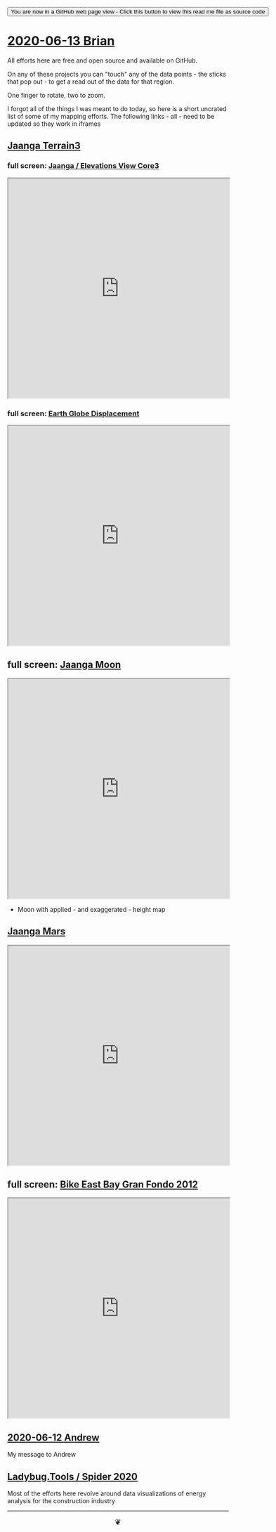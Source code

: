 
<span style=display:none; >[You are now in a GitHub source code view - click this link to view Read Me file as a web page]( https://theo-armour.github.io/2020/06  "View file as a web page." ) </span>

<div><input type=button onclick=window.location.href="https://github.com/theo-armour/2020/tree/master/06/";
value='You are now in a GitHub web page view - Click this button to view this read me file as source code' ></div>


# [2020-06-13 Brian]( ./index.html#2020-06-13-brian.md )

All efforts here are free and open source and available on GitHub.

On any of these projects you can "touch" any of the data points - the sticks that pop out - to get a read out of the data for that region.

One finger to rotate, two to zoom.

I forgot all of the things I was meant to do today, so here is a short uncrated list of some of my mapping efforts. The following links - all - need to be updated so they work in iframes



## [Jaanga Terrain3]( https://jaanga.github.io/terrain3/ )

### full screen: [ Jaanga / Elevations View Core3 ]( https://jaanga.github.io/terrain3/elevations-core3/ )

<iframe src=https://jaanga.github.io/terrain3//elevations-core3/ height=500px width=100% ></iframe>

### full screen: [Earth Globe Displacement ]( https://jaanga.github.io/terrain3/globes/earth-globe-displacement/ )

<iframe src=https://jaanga.github.io/terrain3/globes/earth-globe-displacement/  height=500px width=100% ></iframe>


## full screen: [Jaanga Moon]( https://jaanga.github.io/moon/ )

<iframe src=https://jaanga.github.io/moon/voyager/altitude/moon-voyager-altitude-r1-1.html  height=500px width=100% ></iframe>

* Moon with applied - and exaggerated - height map

## [Jaanga Mars]( https://jaanga.github.io/mars/ )


<iframe src=https://jaanga.github.io/mars/rover/128p/mars-rover-128p-multi-tile-r3-1.html height=500px width=100% ></iframe>



## full screen: [Bike East Bay Gran Fondo 2012]( https://jaanga.github.io/terrain3/elevations-core3/oakland-gran-fondo-r12.html )

<iframe src=https://jaanga.github.io/terrain3/elevations-core3/oakland-gran-fondo-r12.html height=500px width=100% ></iframe>



## [2020-06-12 Andrew]( https://theo-armour.github.io/2020/grv-github-repo-tree-view-2020-07.html#journal/06/2020-06-12-andrew.md )

My message to Andrew


## [Ladybug.Tools / Spider 2020 ]( https://www.ladybug.tools/spider-2020/#README.md )

Most of the efforts here revolve around data visualizations of energy analysis for the construction industry

***


<center title="hello!" ><a href=javascript:window.scrollTo(0,0); style=font-size:2ch;text-decoration:none; > ❦ </a></center>

